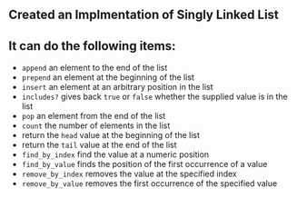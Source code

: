 
## Created an Implmentation of Singly Linked List

## It can do the following items:


* `append` an element to the end of the list
* `prepend` an element at the beginning of the list
* `insert` an element at an arbitrary position in the list
* `includes?` gives back `true` or `false` whether the supplied value is in the list
* `pop` an element from the end of the list
* `count` the number of elements in the list
* return the `head` value at the beginning of the list
* return the `tail` value at the end of the list
* `find_by_index` find the value at a numeric position
* `find_by_value` finds the position of the first occurrence of a value
* `remove_by_index` removes the value at the specified index
* `remove_by_value` removes the first occurrence of the specified value
